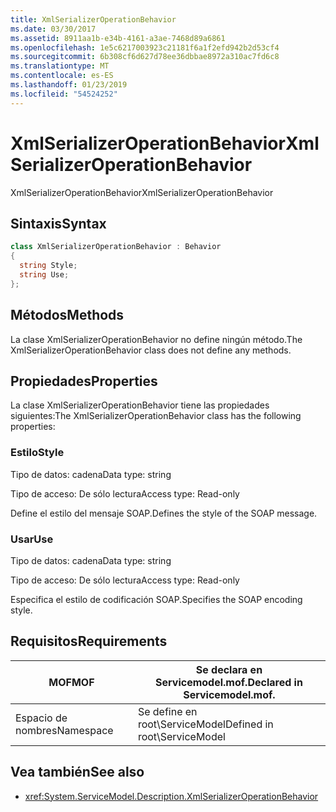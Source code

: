 ```yaml
---
title: XmlSerializerOperationBehavior
ms.date: 03/30/2017
ms.assetid: 8911aa1b-e34b-4161-a3ae-7468d89a6861
ms.openlocfilehash: 1e5c6217003923c21181f6a1f2efd942b2d53cf4
ms.sourcegitcommit: 6b308cf6d627d78ee36dbbae8972a310ac7fd6c8
ms.translationtype: MT
ms.contentlocale: es-ES
ms.lasthandoff: 01/23/2019
ms.locfileid: "54524252"
---
```

# <a name="xmlserializeroperationbehavior"></a><span data-ttu-id="40286-102">XmlSerializerOperationBehavior</span><span class="sxs-lookup"><span data-stu-id="40286-102">XmlSerializerOperationBehavior</span></span>
<span data-ttu-id="40286-103">XmlSerializerOperationBehavior</span><span class="sxs-lookup"><span data-stu-id="40286-103">XmlSerializerOperationBehavior</span></span>  
  
## <a name="syntax"></a><span data-ttu-id="40286-104">Sintaxis</span><span class="sxs-lookup"><span data-stu-id="40286-104">Syntax</span></span>  
  
```csharp
class XmlSerializerOperationBehavior : Behavior  
{  
  string Style;  
  string Use;  
};  
```  
  
## <a name="methods"></a><span data-ttu-id="40286-105">Métodos</span><span class="sxs-lookup"><span data-stu-id="40286-105">Methods</span></span>  
 <span data-ttu-id="40286-106">La clase XmlSerializerOperationBehavior no define ningún método.</span><span class="sxs-lookup"><span data-stu-id="40286-106">The XmlSerializerOperationBehavior class does not define any methods.</span></span>  
  
## <a name="properties"></a><span data-ttu-id="40286-107">Propiedades</span><span class="sxs-lookup"><span data-stu-id="40286-107">Properties</span></span>  
 <span data-ttu-id="40286-108">La clase XmlSerializerOperationBehavior tiene las propiedades siguientes:</span><span class="sxs-lookup"><span data-stu-id="40286-108">The XmlSerializerOperationBehavior class has the following properties:</span></span>  
  
### <a name="style"></a><span data-ttu-id="40286-109">Estilo</span><span class="sxs-lookup"><span data-stu-id="40286-109">Style</span></span>  
 <span data-ttu-id="40286-110">Tipo de datos: cadena</span><span class="sxs-lookup"><span data-stu-id="40286-110">Data type: string</span></span>  
  
 <span data-ttu-id="40286-111">Tipo de acceso: De sólo lectura</span><span class="sxs-lookup"><span data-stu-id="40286-111">Access type: Read-only</span></span>  
  
 <span data-ttu-id="40286-112">Define el estilo del mensaje SOAP.</span><span class="sxs-lookup"><span data-stu-id="40286-112">Defines the style of the SOAP message.</span></span>  
  
### <a name="use"></a><span data-ttu-id="40286-113">Usar</span><span class="sxs-lookup"><span data-stu-id="40286-113">Use</span></span>  
 <span data-ttu-id="40286-114">Tipo de datos: cadena</span><span class="sxs-lookup"><span data-stu-id="40286-114">Data type: string</span></span>  
  
 <span data-ttu-id="40286-115">Tipo de acceso: De sólo lectura</span><span class="sxs-lookup"><span data-stu-id="40286-115">Access type: Read-only</span></span>  
  
 <span data-ttu-id="40286-116">Especifica el estilo de codificación SOAP.</span><span class="sxs-lookup"><span data-stu-id="40286-116">Specifies the SOAP encoding style.</span></span>  
  
## <a name="requirements"></a><span data-ttu-id="40286-117">Requisitos</span><span class="sxs-lookup"><span data-stu-id="40286-117">Requirements</span></span>  
  
|<span data-ttu-id="40286-118">MOF</span><span class="sxs-lookup"><span data-stu-id="40286-118">MOF</span></span>|<span data-ttu-id="40286-119">Se declara en Servicemodel.mof.</span><span class="sxs-lookup"><span data-stu-id="40286-119">Declared in Servicemodel.mof.</span></span>|  
|---------|-----------------------------------|  
|<span data-ttu-id="40286-120">Espacio de nombres</span><span class="sxs-lookup"><span data-stu-id="40286-120">Namespace</span></span>|<span data-ttu-id="40286-121">Se define en root\ServiceModel</span><span class="sxs-lookup"><span data-stu-id="40286-121">Defined in root\ServiceModel</span></span>|  
  
## <a name="see-also"></a><span data-ttu-id="40286-122">Vea también</span><span class="sxs-lookup"><span data-stu-id="40286-122">See also</span></span>
- <xref:System.ServiceModel.Description.XmlSerializerOperationBehavior>
